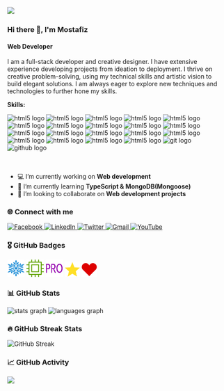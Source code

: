<p align="left">
 <img src="https://github.com/Anmol-Baranwal/Cool-GIFs-For-GitHub/assets/74038190/72903324-cf57-4e90-80a6-ed3c9734e0ed" width="900">
</p>

### Hi there 👋, I'm Mostafiz  
#### Web Developer  

I am a full-stack developer and creative designer. I have extensive experience developing projects from ideation to deployment. I thrive on creative problem-solving, using my technical skills and artistic vision to build elegant solutions. I am always eager to explore new techniques and technologies to further hone my skills.


**Skills:**  

<div align="left">
  <img src="https://cdn.worldvectorlogo.com/logos/html-1.svg" height="60px" width="60px" alt="html5 logo" />
  <img src="https://cdn.worldvectorlogo.com/logos/css-3.svg" height="60px" width="60px" alt="html5 logo" />
  <img src="https://cdn.worldvectorlogo.com/logos/tailwind-css-2.svg" height="60px" width="60px" alt="html5 logo" />
  <img src="https://cdn.worldvectorlogo.com/logos/javascript-1.svg" height="60px" width="60px" alt="html5 logo" />
  <img src="https://cdn.worldvectorlogo.com/logos/typescript.svg" height="60px" width="60px" alt="html5 logo" />
  <img src="https://cdn.worldvectorlogo.com/logos/react-2.svg" height="60px" width="60px" alt="html5 logo" />
<!--   <img src="https://img.icons8.com/fluent-systems-filled/200/FFFFFF/nextjs.png" height="60px" width="60px" alt="html5 logo" /> -->
<!--   <img src="https://cdn.worldvectorlogo.com/logos/next-js.svg" height="60px" width="60px" alt="html5 logo" /> -->
  <img src="https://cdn.brandfetch.io/id2alue-rx/w/400/h/400/theme/dark/icon.jpeg?c=1bxid64Mup7aczewSAYMX&t=1714556222178" height="60px" width="60px" alt="html5 logo" />
  <img src="https://cdn.worldvectorlogo.com/logos/redux.svg" height="60px" width="60px" alt="html5 logo" />
  <img src="https://cdn.worldvectorlogo.com/logos/nodejs-icon.svg" height="60px" width="60px" alt="html5 logo" />
  <img src="https://cdn.worldvectorlogo.com/logos/mongodb-icon-1.svg" height="60px" width="60px" alt="html5 logo" />
  <img src="https://slack.mongoosejs.io/images/mongoose.svg" height="60px" width="60px" alt="html5 logo" />
  <img src="https://cdn.worldvectorlogo.com/logos/postgresql.svg" height="60px" width="60px" alt="html5 logo" />
  <img src="https://www.svgrepo.com/show/373776/light-prisma.svg" height="60px" width="60px" alt="html5 logo" />
  <img src="https://cdn.worldvectorlogo.com/logos/graphql-logo-2.svg" height="60px" width="60px" alt="html5 logo" />
  <img src="https://cdn.worldvectorlogo.com/logos/docker-4.svg" height="60px" width="60px" alt="html5 logo" />
  <img src="https://cdn.worldvectorlogo.com/logos/aws-2.svg" height="60px" width="60px" alt="html5 logo" />
  <img src="https://cdn.worldvectorlogo.com/logos/jwt-3.svg" height="60px" width="60px" alt="html5 logo" />
  <img src="https://cdn.worldvectorlogo.com/logos/firebase-1.svg" height="60px" width="60px" alt="html5 logo" />
  <img src="https://cdn.worldvectorlogo.com/logos/figma-icon.svg" height="60px" width="60px" alt="html5 logo" />
  <img src="https://cdn.worldvectorlogo.com/logos/git-icon.svg" height="60px" width="60px" alt="git logo" />
  <img src="https://www.svgrepo.com/show/475654/github-color.svg" height="60px" width="60px" alt="github logo" />
  
</div>

<br>
</br>

- 💻 I’m currently working on **Web development**  
- 🌱 I’m currently learning **TypeScript & MongoDB(Mongoose)**  
- 👯 I’m looking to collaborate on **Web development projects**  

### 🌐 Connect with me  
<p align="left">
  <a href="https://www.facebook.com/profile.php?id=100090030995475" target="_blank">
    <img src="https://raw.githubusercontent.com/maurodesouza/profile-readme-generator/master/src/assets/icons/social/facebook/default.svg" width="52" height="40" alt="Facebook" />
  </a>
  <a href="https://www.linkedin.com/in/md-mostafiz-8233a2324" target="_blank">
    <img src="https://raw.githubusercontent.com/maurodesouza/profile-readme-generator/master/src/assets/icons/social/linkedin/default.svg" width="52" height="40" alt="LinkedIn" />
  </a>
  <a href="https://x.com/Mostafiz675662" target="_blank">
    <img src="https://raw.githubusercontent.com/maurodesouza/profile-readme-generator/master/src/assets/icons/social/twitter/default.svg" width="52" height="40" alt="Twitter" />
  </a>
  <a href="https://mail.google.com/mail/u/0/#inbox?compose=GTvVlcSDbhMjDSdGPXSSrlvTjrbRQPqdwMBdCRZbPsRjvlJgXCHjpJkkMxpJpKGljpmdzhtKhjpTp" target="_blank">
    <img src="https://raw.githubusercontent.com/maurodesouza/profile-readme-generator/master/src/assets/icons/social/gmail/default.svg" width="52" height="40" alt="Gmail" />
  </a>
  <a href="https://www.youtube.com/channel/UC20N3vdgKAtvQvUro0OmOrA" target="_blank">
    <img src="https://raw.githubusercontent.com/maurodesouza/profile-readme-generator/master/src/assets/icons/social/youtube/default.svg" width="52" height="40" alt="YouTube" />
  </a>
</p>

### 🎖 GitHub Badges  
<p align="left">
  <a href='https://archiveprogram.github.com/'><img src='https://raw.githubusercontent.com/acervenky/animated-github-badges/master/assets/acbadge.gif' width='40' height='40'></a>
  <a href='https://docs.github.com/en/developers'><img src='https://raw.githubusercontent.com/acervenky/animated-github-badges/master/assets/devbadge.gif' width='40' height='40'></a>
  <a href='https://github.com/pricing'><img src='https://raw.githubusercontent.com/acervenky/animated-github-badges/master/assets/pro.gif' width='40' height='40'></a>
  <a href='https://stars.github.com/'><img src='https://raw.githubusercontent.com/acervenky/animated-github-badges/master/assets/starbadge.gif' width='35' height='35'></a>
  <a href='https://docs.github.com/en/github/supporting-the-open-source-community-with-github-sponsors'><img src='https://raw.githubusercontent.com/acervenky/animated-github-badges/master/assets/sponsorbadge.gif' width='35' height='35'></a>
</p>


### 📊 GitHub Stats  
<p align="left">
<div align="left">
  <img src="https://github-readme-stats.vercel.app/api?username=mostafizdev01&hide_title=false&hide_rank=false&show_icons=true&include_all_commits=true&count_private=true&disable_animations=false&theme=github_dark&locale=en&hide_border=false&order=1" height="150" alt="stats graph"  />
  <img src="https://github-readme-stats.vercel.app/api/top-langs?username=mostafizdev01&locale=en&hide_title=false&layout=compact&card_width=320&langs_count=10&theme=github_dark&hide_border=false&order=2" height="150" alt="languages graph"  />
</div>
</p>

### 🔥 GitHub Streak Stats  
<p align="left">
  <img src="https://streak-stats.demolab.com?user=mostafizdev01&theme=github_dark&hide_border=false&order=2" alt="GitHub Streak" height="200" />
</p>



### 📈 GitHub Activity  
<p align="left" theme=github-dark>
  <img src="https://github-readme-activity-graph.vercel.app/graph?username=mostafizdev01&theme=github-dark" />
</p>



